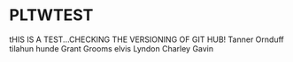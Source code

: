 # PLTWTEST
tHIS IS A TEST...CHECKING THE VERSIONING OF GIT HUB!
Tanner Ornduff
tilahun hunde
Grant Grooms
elvis
Lyndon
Charley
Gavin